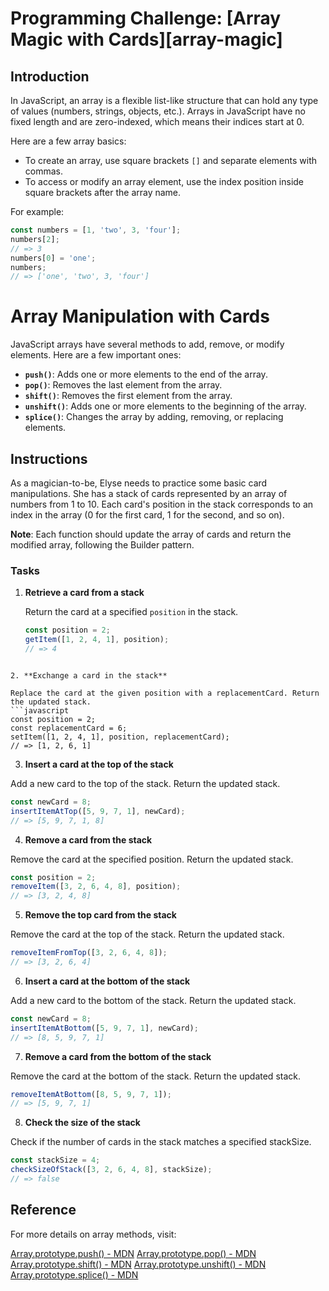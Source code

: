 # Programming Challenge: [Array Magic with Cards][array-magic]

## Introduction

In JavaScript, an array is a flexible list-like structure that can hold any type of values (numbers, strings, objects, etc.). Arrays in JavaScript have no fixed length and are zero-indexed, which means their indices start at 0. 

Here are a few array basics:
- To create an array, use square brackets `[]` and separate elements with commas.
- To access or modify an array element, use the index position inside square brackets after the array name.
  
For example:
```javascript
const numbers = [1, 'two', 3, 'four'];
numbers[2]; 
// => 3
numbers[0] = 'one';
numbers; 
// => ['one', 'two', 3, 'four']
```

# Array Manipulation with Cards

JavaScript arrays have several methods to add, remove, or modify elements. Here are a few important ones:

- **`push()`**: Adds one or more elements to the end of the array.
- **`pop()`**: Removes the last element from the array.
- **`shift()`**: Removes the first element from the array.
- **`unshift()`**: Adds one or more elements to the beginning of the array.
- **`splice()`**: Changes the array by adding, removing, or replacing elements.

## Instructions

As a magician-to-be, Elyse needs to practice some basic card manipulations. She has a stack of cards represented by an array of numbers from 1 to 10. Each card's position in the stack corresponds to an index in the array (0 for the first card, 1 for the second, and so on).

**Note**: Each function should update the array of cards and return the modified array, following the Builder pattern.

### Tasks

1. **Retrieve a card from a stack**

   Return the card at a specified `position` in the stack.
   ```javascript
   const position = 2;
   getItem([1, 2, 4, 1], position);
   // => 4
```

2. **Exchange a card in the stack**

Replace the card at the given position with a replacementCard. Return the updated stack.
```javascript
const position = 2;
const replacementCard = 6;
setItem([1, 2, 4, 1], position, replacementCard);
// => [1, 2, 6, 1]
```

3. **Insert a card at the top of the stack**

Add a new card to the top of the stack. Return the updated stack.
```javascript
const newCard = 8;
insertItemAtTop([5, 9, 7, 1], newCard);
// => [5, 9, 7, 1, 8]
```

4. **Remove a card from the stack**

Remove the card at the specified position. Return the updated stack.
```javascript
const position = 2;
removeItem([3, 2, 6, 4, 8], position);
// => [3, 2, 4, 8]
```

5. **Remove the top card from the stack**

Remove the card at the top of the stack. Return the updated stack.

```javascript
removeItemFromTop([3, 2, 6, 4, 8]);
// => [3, 2, 6, 4]
```

6. **Insert a card at the bottom of the stack**

Add a new card to the bottom of the stack. Return the updated stack.

```javascript
const newCard = 8;
insertItemAtBottom([5, 9, 7, 1], newCard);
// => [8, 5, 9, 7, 1]
```

7. **Remove a card from the bottom of the stack**

Remove the card at the bottom of the stack. Return the updated stack.

```javascript
removeItemAtBottom([8, 5, 9, 7, 1]);
// => [5, 9, 7, 1]
```

8. **Check the size of the stack**

Check if the number of cards in the stack matches a specified stackSize.

```javascript
const stackSize = 4;
checkSizeOfStack([3, 2, 6, 4, 8], stackSize);
// => false
```

## Reference
For more details on array methods, visit:

[Array.prototype.push() - MDN](https://developer.mozilla.org/en-US/docs/Web/JavaScript/Reference/Global_Objects/Array/push)
[Array.prototype.pop() - MDN](https://developer.mozilla.org/en-US/docs/Web/JavaScript/Reference/Global_Objects/Array/pop)
[Array.prototype.shift() - MDN](https://developer.mozilla.org/en-US/docs/Web/JavaScript/Reference/Global_Objects/Array/shift)
[Array.prototype.unshift() - MDN](https://developer.mozilla.org/en-US/docs/Web/JavaScript/Reference/Global_Objects/Array/unshift)
[Array.prototype.splice() - MDN](https://developer.mozilla.org/en-US/docs/Web/JavaScript/Reference/Global_Objects/Array/splice)